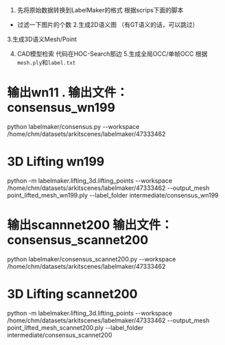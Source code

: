 1. 先将原始数据转换到LabelMaker的格式
根据scrips下面的脚本
- 过滤一下图片的个数
2.生成2D语义图 （有GT语义的话，可以跳过）

3.生成3D语义Mesh/Point

4. CAD模型检索
代码在HOC-Search那边
5.生成全局OCC/单帧OCC
根据`mesh.ply`和`label.txt`



###



# 输出wn11 . 输出文件： consensus_wn199
python labelmaker/consensus.py --workspace /home/chm/datasets/arkitscenes/labelmaker/47333462
# 3D Lifting wn199
python -m labelmaker.lifting_3d.lifting_points --workspace /home/chm/datasets/arkitscenes/labelmaker/47333462 --output_mesh point_lifted_mesh_wn199.ply --label_folder intermediate/consensus_wn199

# 输出scannnet200   输出文件：  consensus_scannet200
python labelmaker/consensus_scannet200.py --workspace /home/chm/datasets/arkitscenes/labelmaker/47333462
# 3D Lifting scannet200
python -m labelmaker.lifting_3d.lifting_points --workspace /home/chm/datasets/arkitscenes/labelmaker/47333462 --output_mesh point_lifted_mesh_scannet200.ply --label_folder intermediate/consensus_scannet200